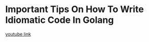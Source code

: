 # Important Tips On How To Write Idiomatic Code In Golang
[youtube link](https://www.youtube.com/watch?v=9cJHCoSxbn8&list=PL0xRBLFXXsP7-0IVCmoo2FEWBrQzfH2l8&index=10)
